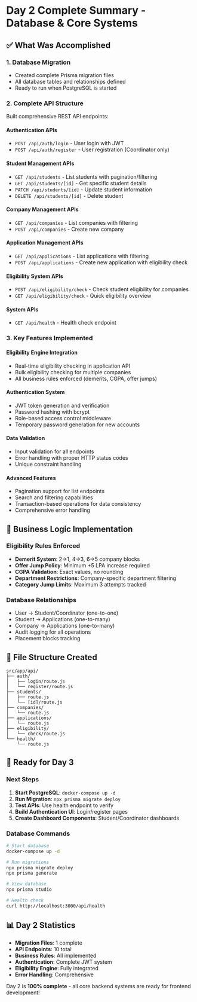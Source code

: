 # Day 2 Complete Summary - Database & Core Systems

## ✅ What Was Accomplished

### 1. Database Migration
- Created complete Prisma migration files
- All database tables and relationships defined
- Ready to run when PostgreSQL is started

### 2. Complete API Structure
Built comprehensive REST API endpoints:

#### Authentication APIs
- `POST /api/auth/login` - User login with JWT
- `POST /api/auth/register` - User registration (Coordinator only)

#### Student Management APIs
- `GET /api/students` - List students with pagination/filtering
- `GET /api/students/[id]` - Get specific student details
- `PATCH /api/students/[id]` - Update student information
- `DELETE /api/students/[id]` - Delete student

#### Company Management APIs
- `GET /api/companies` - List companies with filtering
- `POST /api/companies` - Create new company

#### Application Management APIs
- `GET /api/applications` - List applications with filtering
- `POST /api/applications` - Create new application with eligibility check

#### Eligibility System APIs
- `POST /api/eligibility/check` - Check student eligibility for companies
- `GET /api/eligibility/check` - Quick eligibility overview

#### System APIs
- `GET /api/health` - Health check endpoint

### 3. Key Features Implemented

#### Eligibility Engine Integration
- Real-time eligibility checking in application API
- Bulk eligibility checking for multiple companies
- All business rules enforced (demerits, CGPA, offer jumps)

#### Authentication System
- JWT token generation and verification
- Password hashing with bcrypt
- Role-based access control middleware
- Temporary password generation for new accounts

#### Data Validation
- Input validation for all endpoints
- Error handling with proper HTTP status codes
- Unique constraint handling

#### Advanced Features
- Pagination support for list endpoints
- Search and filtering capabilities
- Transaction-based operations for data consistency
- Comprehensive error handling

## 🎯 Business Logic Implementation

### Eligibility Rules Enforced
- **Demerit System**: 2→1, 4→3, 6→5 company blocks
- **Offer Jump Policy**: Minimum +5 LPA increase required
- **CGPA Validation**: Exact values, no rounding
- **Department Restrictions**: Company-specific department filtering
- **Category Jump Limits**: Maximum 3 attempts tracked

### Database Relationships
- User → Student/Coordinator (one-to-one)
- Student → Applications (one-to-many)
- Company → Applications (one-to-many)
- Audit logging for all operations
- Placement blocks tracking

## 📁 File Structure Created

```
src/app/api/
├── auth/
│   ├── login/route.js
│   └── register/route.js
├── students/
│   ├── route.js
│   └── [id]/route.js
├── companies/
│   └── route.js
├── applications/
│   └── route.js
├── eligibility/
│   └── check/route.js
└── health/
    └── route.js
```

## 🚀 Ready for Day 3

### Next Steps
1. **Start PostgreSQL**: `docker-compose up -d`
2. **Run Migration**: `npx prisma migrate deploy`
3. **Test APIs**: Use health endpoint to verify
4. **Build Authentication UI**: Login/register pages
5. **Create Dashboard Components**: Student/Coordinator dashboards

### Database Commands
```bash
# Start database
docker-compose up -d

# Run migrations
npx prisma migrate deploy
npx prisma generate

# View database
npx prisma studio

# Health check
curl http://localhost:3000/api/health
```

## 📊 Day 2 Statistics
- **Migration Files**: 1 complete
- **API Endpoints**: 10 total
- **Business Rules**: All implemented
- **Authentication**: Complete JWT system
- **Eligibility Engine**: Fully integrated
- **Error Handling**: Comprehensive

Day 2 is **100% complete** - all core backend systems are ready for frontend development!
